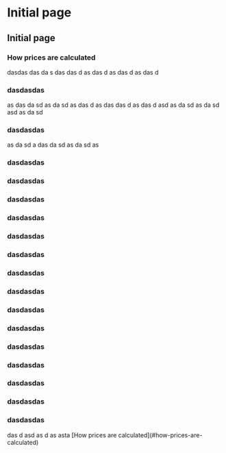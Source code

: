 # Initial page

## Initial page

### How prices are calculated

dasdas das da s das das d as das d as das d as das d

### dasdasdas

as das da sd as da sd as das d as das das d as das d asd as da sd as da sd asd as da sd

### dasdasdas

as da sd a das da sd as da sd as

### dasdasdas

### dasdasdas

### dasdasdas

### dasdasdas

### dasdasdas

### dasdasdas

### dasdasdas

### dasdasdas

### dasdasdas

### dasdasdas

### dasdasdas

### dasdasdas

### dasdasdas

### dasdasdas

### dasdasdas

das d asd as d as asta \[How prices are calculated\]\(\#how-prices-are-calculated\)

